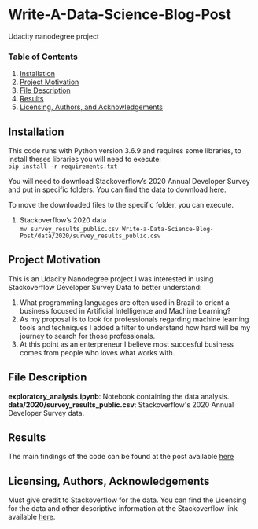 # Write-A-Data-Science-Blog-Post
Udacity nanodegree project 

### Table of Contents

1. [Installation](#installation)
2. [Project Motivation](#motivation)
3. [File Description](#files)
4. [Results](#results)
5. [Licensing, Authors, and Acknowledgements](#licensing)

## Installation <a name="installation"></a>

This code runs with Python version 3.6.9 and requires some libraries, to install theses libraries you will need to execute: </br>
` pip install -r requirements.txt `

You will need to download Stackoverflow’s 2020 Annual Developer Survey and put in specific folders. You can find the data to download [here](https://insights.stackoverflow.com/survey). </br>

To move the downloaded files to the specific folder, you can execute. </br>

1. Stackoverflow’s 2020 data </br>
` mv survey_results_public.csv Write-a-Data-Science-Blog-Post/data/2020/survey_results_public.csv `</br>


## Project Motivation <a name="motivation"></a>

This is an Udacity Nanodegree project.I was interested in using Stackoverflow Developer Survey Data to better understand:</br>
1. What programming languages are often used in Brazil to orient a business focused in Artificial Intelligence and Machine Learning? </br>
2. As my proposal is to look for professionals regarding machine learning tools and techniques I added a filter to understand how hard will be my journey to search for those professionals. </br>
3. At this point as an enterpreneur I believe most succesful business comes from people who loves what works with. </br>

## File Description <a name="files"></a>

**exploratory_analysis.ipynb**: Notebook containing the data analysis. </br>
**data/2020/survey_results_public.csv**: Stackoverflow's 2020 Annual Developer Survey data. </br>


## Results <a name="results"></a>
The main findings of the code can be found at the post available [here](https://educhemalle.medium.com/what-is-the-trend-of-programming-language-in-brazil-and-how-to-use-this-movement-to-create-a-f552ea82fc09)

## Licensing, Authors, Acknowledgements<a name="licensing"></a>
Must give credit to Stackoverflow for the data. You can find the Licensing for the data and other descriptive information at the Stackoverflow link available [here](https://insights.stackoverflow.com/survey).
